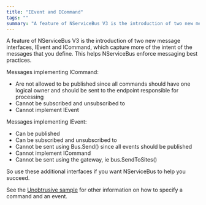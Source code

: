 ```yaml
---
title: "IEvent and ICommand"
tags: ""
summary: "A feature of NServiceBus V3 is the introduction of two new message interfaces, IEvent and ICommand, which capture more of the intent of the messages that you define. This helps NServiceBus enforce messaging best practices."
---
```


A feature of NServiceBus V3 is the introduction of two new message interfaces, IEvent and ICommand, which capture more of the intent of the messages that you define. This helps NServiceBus enforce messaging best practices.

Messages implementing ICommand:

-   Are not allowed to be published since all commands should have one
    logical owner and should be sent to the endpoint responsible for
    processing
-   Cannot be subscribed and unsubscribed to
-   Cannot implement IEvent

Messages implementing IEvent:

-   Can be published
-   Can be subscribed and unsubscribed to
-   Cannot be sent using Bus.Send() since all events should be published
-   Cannot implement ICommand
-   Cannot be sent using the gateway, ie bus.SendToSites()

So use these additional interfaces if you want NServiceBus to help you succeed.

See the [Unobtrusive sample](https://github.com/NServiceBus/NServiceBus/tree/master/Samples/Unobtrusive) for other information on how to specify a command and an event.

